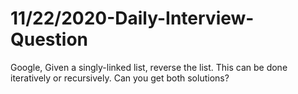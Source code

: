 # 11/22/2020-Daily-Interview-Question
 Google, Given a singly-linked list, reverse the list. This can be done iteratively or recursively. Can you get both solutions?
